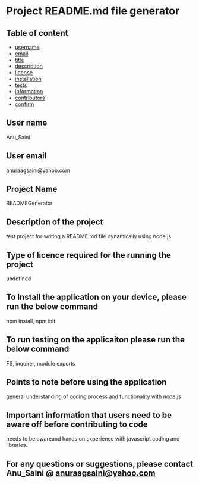 
# Project README.md file generator  

## Table of content
 - [username](#username) 
 - [email](#email) 
 - [title](#title) 
 - [description](#description) 
 - [licence](#licence) 
 - [installation](#installation) 
 - [tests](#tests) 
 - [information](#information) 
 - [contributors](#contributors) 
 - [confirm](#confirm) 

<a name="username"></a>
## User name
Anu_Saini
<a name="email"></a>
## User email
anuraagsaini@yahoo.com
<a name="title"></a>
## Project Name
READMEGenerator
<a name="description"></a>
## Description of the project
test project for writing a README.md file dynamically using node.js
<a name="licence"></a>
## Type of licence required for the running the project
undefined
<a name="installation"></a>
## To Install the application on your device, please run the below command
npm install, npm init
<a name="tests"></a>
## To run testing on the applicaiton please run the below command 
FS, inquirer, module exports
<a name="information"></a>
## Points to note before using the application 
general understanding of coding process and functionality with node.js
<a name="contributors"></a>
  ## Important information that users need to be aware off before contributing to code 
needs to be awareand hands on experience with javascript coding and libraries.
  ## For any questions or suggestions, please contact  Anu_Saini    @    anuraagsaini@yahoo.com
